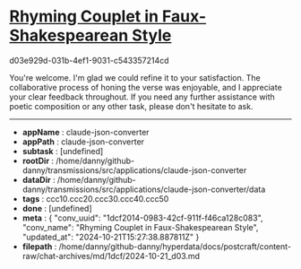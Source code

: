 # [Rhyming Couplet in Faux-Shakespearean Style](https://claude.ai/chat/1dcf2014-0983-42cf-911f-f46ca128c083)

d03e929d-031b-4ef1-9031-c543357214cd

 You're welcome. I'm glad we could refine it to your satisfaction. The collaborative process of honing the verse was enjoyable, and I appreciate your clear feedback throughout. If you need any further assistance with poetic composition or any other task, please don't hesitate to ask.

---

* **appName** : claude-json-converter
* **appPath** : claude-json-converter
* **subtask** : [undefined]
* **rootDir** : /home/danny/github-danny/transmissions/src/applications/claude-json-converter
* **dataDir** : /home/danny/github-danny/transmissions/src/applications/claude-json-converter/data
* **tags** : ccc10.ccc20.ccc30.ccc40.ccc50
* **done** : [undefined]
* **meta** : {
  "conv_uuid": "1dcf2014-0983-42cf-911f-f46ca128c083",
  "conv_name": "Rhyming Couplet in Faux-Shakespearean Style",
  "updated_at": "2024-10-21T15:27:38.887811Z"
}
* **filepath** : /home/danny/github-danny/hyperdata/docs/postcraft/content-raw/chat-archives/md/1dcf/2024-10-21_d03.md